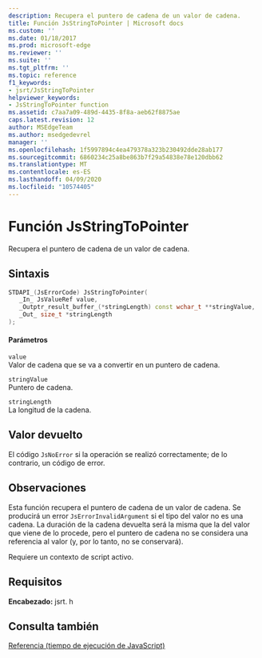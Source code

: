 ```yaml
---
description: Recupera el puntero de cadena de un valor de cadena.
title: Función JsStringToPointer | Microsoft docs
ms.custom: ''
ms.date: 01/18/2017
ms.prod: microsoft-edge
ms.reviewer: ''
ms.suite: ''
ms.tgt_pltfrm: ''
ms.topic: reference
f1_keywords:
- jsrt/JsStringToPointer
helpviewer_keywords:
- JsStringToPointer function
ms.assetid: c7aa7a09-489d-4435-8f8a-aeb62f8875ae
caps.latest.revision: 12
author: MSEdgeTeam
ms.author: msedgedevrel
manager: ''
ms.openlocfilehash: 1f5997894c4ea479378a323b230492dde28ab177
ms.sourcegitcommit: 6860234c25a8be863b7f29a54838e78e120dbb62
ms.translationtype: MT
ms.contentlocale: es-ES
ms.lasthandoff: 04/09/2020
ms.locfileid: "10574405"
---
```

# Función JsStringToPointer
Recupera el puntero de cadena de un valor de cadena.  
  
## Sintaxis  
  
```cpp  
STDAPI_(JsErrorCode) JsStringToPointer(  
   _In_ JsValueRef value,  
   _Outptr_result_buffer_(*stringLength) const wchar_t **stringValue,  
   _Out_ size_t *stringLength  
);  
```  
  
#### Parámetros  
 `value`  
 Valor de cadena que se va a convertir en un puntero de cadena.  
  
 `stringValue`  
 Puntero de cadena.  
  
 `stringLength`  
 La longitud de la cadena.  
  
## Valor devuelto  
 El código `JsNoError` si la operación se realizó correctamente; de lo contrario, un código de error.  
  
## Observaciones  
 Esta función recupera el puntero de cadena de un valor de cadena. Se producirá un error `JsErrorInvalidArgument` si el tipo del valor no es una cadena. La duración de la cadena devuelta será la misma que la del valor que viene de lo procede, pero el puntero de cadena no se considera una referencia al valor (y, por lo tanto, no se conservará).  
  
 Requiere un contexto de script activo.  
  
## Requisitos  
 **Encabezado:** jsrt. h  
  
## Consulta también  
 [Referencia (tiempo de ejecución de JavaScript)](../chakra-hosting/reference-javascript-runtime.md)